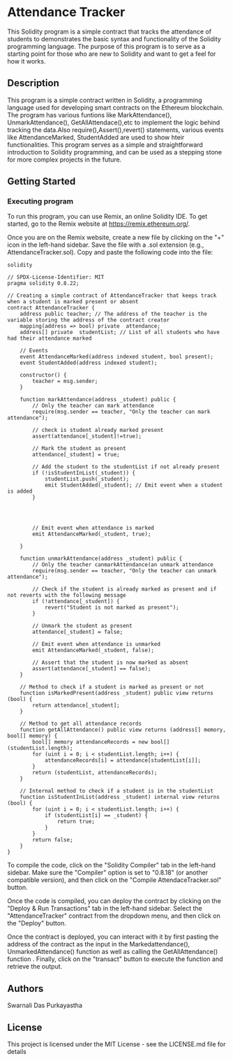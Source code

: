 # Attendance Tracker

This Solidity program is a simple contract that tracks the attendance of students to demonstrates the basic syntax and functionality of the Solidity programming language. The purpose of this program is to serve as a starting point for those who are new to Solidity and want to get a feel for how it works.

## Description

This program is a simple contract written in Solidity, a programming language used for developing smart contracts on the Ethereum blockchain. The program has various funtions like MarkAttendance(), UnmarkAttendance(), GetAllAttendace(),etc to implement the logic behind tracking the data.Also require(),Assert(),revert() statements, various events like AttendanceMarked, StudentAdded are used to show hteir functionalities. This program serves as a simple and straightforward introduction to Solidity programming, and can be used as a stepping stone for more complex projects in the future.

## Getting Started

### Executing program

To run this program, you can use Remix, an online Solidity IDE. To get started, go to the Remix website at https://remix.ethereum.org/.

Once you are on the Remix website, create a new file by clicking on the "+" icon in the left-hand sidebar. Save the file with a .sol extension (e.g., AttendanceTracker.sol). Copy and paste the following code into the file:


```
solidity

// SPDX-License-Identifier: MIT
pragma solidity 0.8.22;

// Creating a simple contract of AttendanceTracker that keeps track when a student is marked present or absent
contract AttendanceTracker {
    address public teacher; // The address of the teacher is the variable storing the address of the contract creator
    mapping(address => bool) private  attendance;
    address[] private  studentList; // List of all students who have had their attendance marked

    // Events
    event AttendanceMarked(address indexed student, bool present);
    event StudentAdded(address indexed student);

    constructor() {
        teacher = msg.sender;
    }

    function markAttendance(address _student) public {
        // Only the teacher can mark attendance
        require(msg.sender == teacher, "Only the teacher can mark attendance");

        // check is student already marked present
        assert(attendance[_student]!=true);

        // Mark the student as present
        attendance[_student] = true;

        // Add the student to the studentList if not already present
        if (!isStudentInList(_student)) {
            studentList.push(_student);
            emit StudentAdded(_student); // Emit event when a student is added
        }


        

        // Emit event when attendance is marked
        emit AttendanceMarked(_student, true);
        
    }

    function unmarkAttendance(address _student) public {
        // Only the teacher canmarkAttendance(an unmark attendance
        require(msg.sender == teacher, "Only the teacher can unmark attendance");

        // Check if the student is already marked as present and if not reverts with the following message 
        if (!attendance[_student]) {
            revert("Student is not marked as present");
        }

        // Unmark the student as present
        attendance[_student] = false;

        // Emit event when attendance is unmarked
        emit AttendanceMarked(_student, false);

        // Assert that the student is now marked as absent
        assert(attendance[_student] == false);
    }

    // Method to check if a student is marked as present or not
    function isMarkedPresent(address _student) public view returns (bool) {
        return attendance[_student];
    }

    // Method to get all attendance records
    function getAllAttendance() public view returns (address[] memory, bool[] memory) {
        bool[] memory attendanceRecords = new bool[](studentList.length);
        for (uint i = 0; i < studentList.length; i++) {
            attendanceRecords[i] = attendance[studentList[i]];
        }
        return (studentList, attendanceRecords);
    }

    // Internal method to check if a student is in the studentList
    function isStudentInList(address _student) internal view returns (bool) {
        for (uint i = 0; i < studentList.length; i++) {
            if (studentList[i] == _student) {
                return true;
            }
        }
        return false;
    }
}

```

To compile the code, click on the "Solidity Compiler" tab in the left-hand sidebar. Make sure the "Compiler" option is set to "0.8.18" (or another compatible version), and then click on the "Compile AttendaceTracker.sol" button.

Once the code is compiled, you can deploy the contract by clicking on the "Deploy & Run Transactions" tab in the left-hand sidebar. Select the "AttendanceTracker" contract from the dropdown menu, and then click on the "Deploy" button.

Once the contract is deployed, you can interact with it by first pasting the address of the contract as the input in the Markedattendance(), UnmarkedAttendance() function as well as calling the GetAllAttendance() function .  Finally, click on the "transact" button to execute the function and retrieve the output.

## Authors

Swarnali Das Purkayastha  


## License

This project is licensed under the MIT License - see the LICENSE.md file for details
